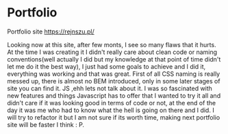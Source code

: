 # Portfolio

Portfolio site
https://rejnszu.pl/


Looking now at this site, after few monts, I see so many flaws that it hurts. At the time I was creating it I didn't really care about clean code or naming conventions(well actually I did but my knowledge at that point of time didn't let me do it the best way), I just had some goals to achieve and I did it, everything was working and that was great. First of all CSS naming is really messed up, there is almost no BEM introduced, only in some later stages of site you can find it. JS ,ehh lets not talk about it. I was so fascinated with new features and things Javascript has to offer that I wanted to try it all and didn't care if it was looking good in terms of code or not, at the end of the day it was me who  had to know what the hell is going on there and I did. I will try to refactor it but I am not sure if its worth time, making next portfolio site will be faster I think : P.
